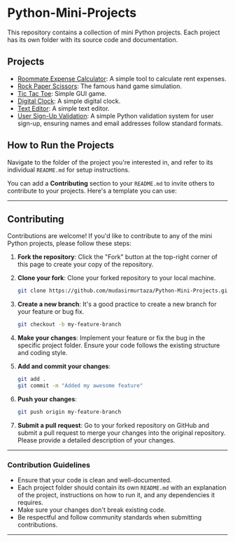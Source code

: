 # Python-Mini-Projects
This repository contains a collection of mini Python projects. Each project has its own folder with its source code and documentation.

## Projects

- [Roommate Expense Calculator](https://github.com/mudasirmurtaza/Mini-Python-Projects/tree/main/Roommate-Expense-Calculator): A simple tool to calculate rent expenses.
- [Rock Paper Scissors](https://github.com/mudasirmurtaza/Mini-Python-Projects/tree/main/Rock-Paper-Scissors): The famous hand game simulation.
- [Tic Tac Toe](https://github.com/mudasirmurtaza/Mini-Python-Projects/tree/main/Tic-Tac-Toe): Simple GUI game.
- [Digital Clock](https://github.com/mudasirmurtaza/Mini-Python-Projects/tree/main/Digital-Clock): A simple digital clock.
- [Text Editor](https://github.com/mudasirmurtaza/Mini-Python-Projects/tree/main/Text-Editor): A simple text editor.
- [User Sign-Up Validation](https://github.com/mudasirmurtaza/Mini-Python-Projects/tree/main/User-Sign-up-Validation): A simple Python validation system for user sign-up, ensuring names and email addresses follow standard formats.


  
  
## How to Run the Projects

Navigate to the folder of the project you're interested in, and refer to its individual `README.md` for setup instructions.


You can add a **Contributing** section to your `README.md` to invite others to contribute to your projects. Here's a template you can use:

---

## Contributing

Contributions are welcome! If you'd like to contribute to any of the mini Python projects, please follow these steps:

1. **Fork the repository**: Click the "Fork" button at the top-right corner of this page to create your copy of the repository.

2. **Clone your fork**: Clone your forked repository to your local machine.
   ```bash
   git clone https://github.com/mudasirmurtaza/Python-Mini-Projects.git
   ```

3. **Create a new branch**: It's a good practice to create a new branch for your feature or bug fix.
   ```bash
   git checkout -b my-feature-branch
   ```

4. **Make your changes**: Implement your feature or fix the bug in the specific project folder. Ensure your code follows the existing structure and coding style.

5. **Add and commit your changes**:
   ```bash
   git add .
   git commit -m "Added my awesome feature"
   ```

6. **Push your changes**:
   ```bash
   git push origin my-feature-branch
   ```

7. **Submit a pull request**: Go to your forked repository on GitHub and submit a pull request to merge your changes into the original repository. Please provide a detailed description of your changes.

---

### Contribution Guidelines

- Ensure that your code is clean and well-documented.
- Each project folder should contain its own `README.md` with an explanation of the project, instructions on how to run it, and any dependencies it requires.
- Make sure your changes don't break existing code.
- Be respectful and follow community standards when submitting contributions.

---

